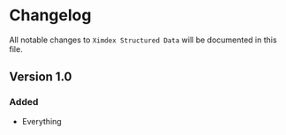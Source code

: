 # Changelog

All notable changes to `Ximdex Structured Data` will be documented in this file.

## Version 1.0

### Added
- Everything
